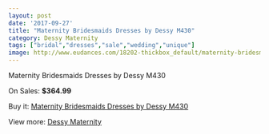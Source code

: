 ```yaml
---
layout: post
date: '2017-09-27'
title: "Maternity Bridesmaids Dresses by Dessy M430"
category: Dessy Maternity
tags: ["bridal","dresses","sale","wedding","unique"]
image: http://www.eudances.com/18202-thickbox_default/maternity-bridesmaids-dresses-by-dessy-m430.jpg
---
```

Maternity Bridesmaids Dresses by Dessy M430

On Sales: **$364.99**
<a href="https://www.eudances.com/en/dessy-maternity/5321-maternity-bridesmaids-dresses-by-dessy-m430.html"><amp-img layout="responsive" width="600" height="600" src="//www.eudances.com/18202-thickbox_default/maternity-bridesmaids-dresses-by-dessy-m430.jpg" alt="Maternity Bridesmaids Dresses by Dessy M430 0" /></a>
<a href="https://www.eudances.com/en/dessy-maternity/5321-maternity-bridesmaids-dresses-by-dessy-m430.html"><amp-img layout="responsive" width="600" height="600" src="//www.eudances.com/18203-thickbox_default/maternity-bridesmaids-dresses-by-dessy-m430.jpg" alt="Maternity Bridesmaids Dresses by Dessy M430 1" /></a>

Buy it: [Maternity Bridesmaids Dresses by Dessy M430](https://www.eudances.com/en/dessy-maternity/5321-maternity-bridesmaids-dresses-by-dessy-m430.html "Maternity Bridesmaids Dresses by Dessy M430")

View more: [Dessy Maternity](https://www.eudances.com/en/95-dessy-maternity "Dessy Maternity")